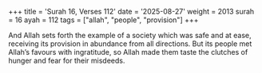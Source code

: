 +++
title = 'Surah 16, Verses 112'
date = '2025-08-27'
weight = 2013
surah = 16
ayah = 112
tags = ["allah", "people", "provision"]
+++

And Allah sets forth the example of a society which was safe and at ease, receiving its provision in abundance from all directions. But its people met Allah’s favours with ingratitude, so Allah made them taste the clutches of hunger and fear for their misdeeds.